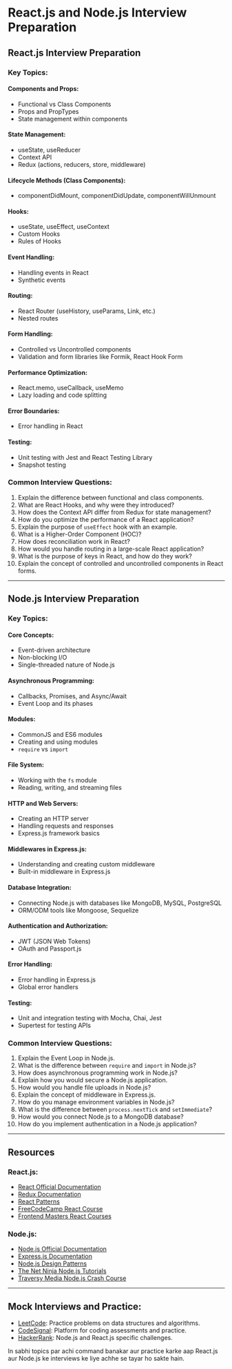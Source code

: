 # React.js and Node.js Interview Preparation

## React.js Interview Preparation

### Key Topics:

#### Components and Props:
- Functional vs Class Components
- Props and PropTypes
- State management within components

#### State Management:
- useState, useReducer
- Context API
- Redux (actions, reducers, store, middleware)

#### Lifecycle Methods (Class Components):
- componentDidMount, componentDidUpdate, componentWillUnmount

#### Hooks:
- useState, useEffect, useContext
- Custom Hooks
- Rules of Hooks

#### Event Handling:
- Handling events in React
- Synthetic events

#### Routing:
- React Router (useHistory, useParams, Link, etc.)
- Nested routes

#### Form Handling:
- Controlled vs Uncontrolled components
- Validation and form libraries like Formik, React Hook Form

#### Performance Optimization:
- React.memo, useCallback, useMemo
- Lazy loading and code splitting

#### Error Boundaries:
- Error handling in React

#### Testing:
- Unit testing with Jest and React Testing Library
- Snapshot testing

### Common Interview Questions:
1. Explain the difference between functional and class components.
2. What are React Hooks, and why were they introduced?
3. How does the Context API differ from Redux for state management?
4. How do you optimize the performance of a React application?
5. Explain the purpose of `useEffect` hook with an example.
6. What is a Higher-Order Component (HOC)?
7. How does reconciliation work in React?
8. How would you handle routing in a large-scale React application?
9. What is the purpose of keys in React, and how do they work?
10. Explain the concept of controlled and uncontrolled components in React forms.

---

## Node.js Interview Preparation

### Key Topics:

#### Core Concepts:
- Event-driven architecture
- Non-blocking I/O
- Single-threaded nature of Node.js

#### Asynchronous Programming:
- Callbacks, Promises, and Async/Await
- Event Loop and its phases

#### Modules:
- CommonJS and ES6 modules
- Creating and using modules
- `require` vs `import`

#### File System:
- Working with the `fs` module
- Reading, writing, and streaming files

#### HTTP and Web Servers:
- Creating an HTTP server
- Handling requests and responses
- Express.js framework basics

#### Middlewares in Express.js:
- Understanding and creating custom middleware
- Built-in middleware in Express.js

#### Database Integration:
- Connecting Node.js with databases like MongoDB, MySQL, PostgreSQL
- ORM/ODM tools like Mongoose, Sequelize

#### Authentication and Authorization:
- JWT (JSON Web Tokens)
- OAuth and Passport.js

#### Error Handling:
- Error handling in Express.js
- Global error handlers

#### Testing:
- Unit and integration testing with Mocha, Chai, Jest
- Supertest for testing APIs

### Common Interview Questions:
1. Explain the Event Loop in Node.js.
2. What is the difference between `require` and `import` in Node.js?
3. How does asynchronous programming work in Node.js?
4. Explain how you would secure a Node.js application.
5. How would you handle file uploads in Node.js?
6. Explain the concept of middleware in Express.js.
7. How do you manage environment variables in Node.js?
8. What is the difference between `process.nextTick` and `setImmediate`?
9. How would you connect Node.js to a MongoDB database?
10. How do you implement authentication in a Node.js application?

---

## Resources

### React.js:
- [React Official Documentation](https://reactjs.org/docs/getting-started.html)
- [Redux Documentation](https://redux.js.org/)
- [React Patterns](https://reactpatterns.com/)
- [FreeCodeCamp React Course](https://www.freecodecamp.org/learn/front-end-libraries/react/)
- [Frontend Masters React Courses](https://frontendmasters.com/)

### Node.js:
- [Node.js Official Documentation](https://nodejs.org/en/docs/)
- [Express.js Documentation](https://expressjs.com/en/starter/installing.html)
- [Node.js Design Patterns](https://www.nodejsdesignpatterns.com/)
- [The Net Ninja Node.js Tutorials](https://www.thenetninja.co.uk/courses/node-js)
- [Traversy Media Node.js Crash Course](https://www.youtube.com/watch?v=fBNz5xF-Kx4)

---

## Mock Interviews and Practice:
- [LeetCode](https://leetcode.com/): Practice problems on data structures and algorithms.
- [CodeSignal](https://codesignal.com/): Platform for coding assessments and practice.
- [HackerRank](https://www.hackerrank.com/domains/tutorials/10-days-of-javascript): Node.js and React.js specific challenges.

In sabhi topics par achi command banakar aur practice karke aap React.js aur Node.js ke interviews ke liye achhe se tayar ho sakte hain.
